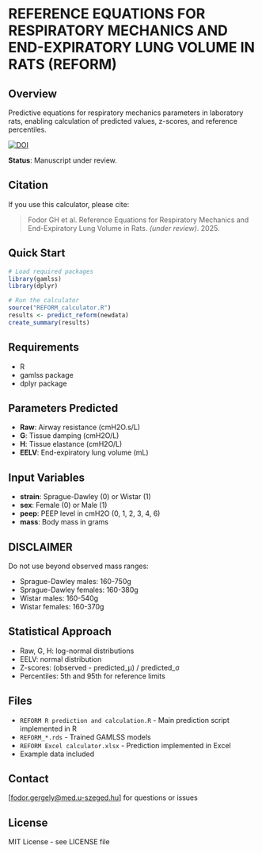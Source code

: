 # REFERENCE EQUATIONS FOR RESPIRATORY MECHANICS AND END-EXPIRATORY LUNG VOLUME IN RATS (REFORM)
## Overview
Predictive equations for respiratory mechanics parameters in laboratory rats, enabling calculation of predicted values, z-scores, and reference percentiles.

[![DOI](https://zenodo.org/badge/DOI/10.5281/zenodo.17055086.svg)](https://doi.org/10.5281/zenodo.17055086)


**Status**: Manuscript under review.

## Citation
If you use this calculator, please cite:
> Fodor GH et al. Reference Equations for Respiratory Mechanics and End-Expiratory Lung Volume in Rats. *(under review)*. 2025.

## Quick Start
```r
# Load required packages
library(gamlss)
library(dplyr)

# Run the calculator
source("REFORM_calculator.R")
results <- predict_reform(newdata)
create_summary(results)
```

## Requirements
- R
- gamlss package
- dplyr package

## Parameters Predicted
- **Raw**: Airway resistance (cmH2O.s/L)
- **G**: Tissue damping (cmH2O/L)  
- **H**: Tissue elastance (cmH2O/L)
- **EELV**: End-expiratory lung volume (mL)

## Input Variables
- **strain**: Sprague-Dawley (0) or Wistar (1)
- **sex**: Female (0) or Male (1)
- **peep**: PEEP level in cmH2O (0, 1, 2, 3, 4, 6)
- **mass**: Body mass in grams

## DISCLAIMER
Do not use beyond observed mass ranges:
- Sprague-Dawley males: 160-750g
- Sprague-Dawley females: 160-380g
- Wistar males: 160-540g  
- Wistar females: 160-370g

## Statistical Approach
- Raw, G, H: log-normal distributions
- EELV: normal distribution
- Z-scores: (observed - predicted_μ) / predicted_σ
- Percentiles: 5th and 95th for reference limits

## Files
- `REFORM R prediction and calculation.R` - Main prediction script implemented in R
- `REFORM_*.rds` - Trained GAMLSS models
- `REFORM Excel calculator.xlsx` - Prediction implemented in Excel
- Example data included

## Contact
[fodor.gergely@med.u-szeged.hu] for questions or issues

## License
MIT License - see LICENSE file
